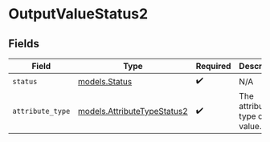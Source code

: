 # OutputValueStatus2


## Fields

| Field                                                            | Type                                                             | Required                                                         | Description                                                      | Example                                                          |
| ---------------------------------------------------------------- | ---------------------------------------------------------------- | ---------------------------------------------------------------- | ---------------------------------------------------------------- | ---------------------------------------------------------------- |
| `status`                                                         | [models.Status](../models/status.md)                             | :heavy_check_mark:                                               | N/A                                                              |                                                                  |
| `attribute_type`                                                 | [models.AttributeTypeStatus2](../models/attributetypestatus2.md) | :heavy_check_mark:                                               | The attribute type of the value.                                 | status                                                           |